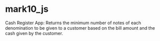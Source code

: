 # mark10_js
Cash Register App:
Returns the minimum number of notes of each denomination to be given to a customer based on the bill amount and the cash given by the customer.
 
